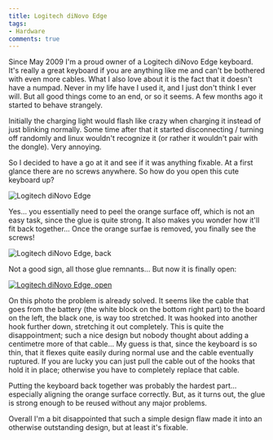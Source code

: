 ```yaml
--- 
title: Logitech diNovo Edge
tags: 
- Hardware
comments: true
---
```

Since May 2009 I'm a proud owner of a Logitech diNovo Edge keyboard. It's really a great keyboard if you are anything like me and can't be bothered with even more cables. What I also love about it is the fact that it 
doesn't have a numpad. Never in my life have I used it, and I just don't think I ever will. But all good things come to an end, or so it seems. A few months ago it started to behave strangely.

Initially the charging light would flash like crazy when charging it instead of just blinking normally. Some time after that it started disconnecting / turning off randomly and linux wouldn't recognize it (or rather 
it wouldn't pair with the dongle). Very annoying.

So I decided to have a go at it and see if it was anything fixable. At a first glance there are no screws anywhere. So how do you open this cute keyboard up?

![Logitech diNovo Edge](//farm6.static.flickr.com/5087/5345800767_acfe4f5909_b.jpg)


Yes... you essentially need to peel the orange surface off, which is not an easy task, since the glue is quite strong. It also makes you wonder how it'll fit back together... Once the orange surfae is removed, you 
finally see the screws!

![Logitech diNovo Edge, back](//farm6.static.flickr.com/5207/5345816531_dfc867135c.jpg)

Not a good sign, all those glue remnants... But now it is finally open:

[![Logitech diNovo Edge, open](//farm6.static.flickr.com/5209/5346427294_d7575399b1.jpg)](http://farm6.static.flickr.com/5209/5346427294_d7575399b1_b.jpg)

On this photo the problem is already solved. It seems like the cable that goes from the battery (the white block on the bottom right part) to the board on the left, the black one, is way too stretched. It was hooked 
into another hook further down, stretching it out completely. This is quite the disappointment; such a nice design but nobody thought about adding a centimetre more of that cable... My guess is that, since the 
keyboard is so thin, that it flexes quite easily during normal use and the cable eventually ruptured. If you are lucky you can just pull the cable out of the hooks that hold it in place; otherwise you have to 
completely replace that cable.

Putting the keyboard back together was probably the hardest part... especially aligning the orange surface correctly. But, as it turns out, the glue is strong enough to be reused without any major problems.

Overall I'm a bit disappointed that such a simple design flaw made it into an otherwise outstanding design, but at least it's fixable.
